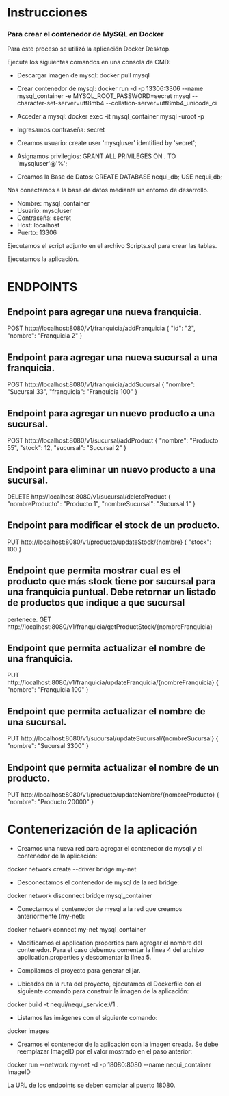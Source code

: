 # Instrucciones
### Para crear el contenedor de MySQL en Docker
Para este proceso se utilizó la aplicación Docker Desktop.

Ejecute los siguientes comandos en una consola de CMD:

* Descargar imagen de mysql:
docker pull mysql

* Crear contenedor de mysql:
docker run -d -p 13306:3306 --name mysql_container -e MYSQL_ROOT_PASSWORD=secret mysql --character-set-server=utf8mb4 --collation-server=utf8mb4_unicode_ci

* Acceder a mysql:
docker exec -it mysql_container mysql -uroot -p
* Ingresamos contraseña: secret

* Creamos usuario:
create user 'mysqluser' identified by 'secret';

* Asignamos privilegios:
GRANT ALL PRIVILEGES ON *.* TO 'mysqluser'@'%';

* Creamos la Base de Datos:
CREATE DATABASE nequi_db;
USE nequi_db;

Nos conectamos a la base de datos mediante un entorno de desarrollo.
* Nombre: mysql_container
* Usuario: mysqluser
* Contraseña: secret
* Host: localhost
* Puerto: 13306

Ejecutamos el script adjunto en el archivo Scripts.sql para crear las tablas.

Ejecutamos la aplicación.

# ENDPOINTS
## Endpoint para agregar una nueva franquicia.
POST		http://localhost:8080/v1/franquicia/addFranquicia
{
"id": "2",
"nombre": "Franquicia 2"
}

## Endpoint para agregar una nueva sucursal a una franquicia.
POST 		http://localhost:8080/v1/franquicia/addSucursal
{
"nombre": "Sucursal 33",
"franquicia": "Franquicia 100"
}

## Endpoint para agregar un nuevo producto a una sucursal.
POST		http://localhost:8080/v1/sucursal/addProduct
{
"nombre": "Producto 55",
"stock": 12,
"sucursal": "Sucursal 2"
}

## Endpoint para eliminar un nuevo producto a una sucursal.
DELETE		http://localhost:8080/v1/sucursal/deleteProduct
{
"nombreProducto": "Producto 1",
"nombreSucursal": "Sucursal 1"
}

## Endpoint para modificar el stock de un producto.
PUT		http://localhost:8080/v1/producto/updateStock/{nombre}
{
"stock": 100
}

## Endpoint que permita mostrar cual es el producto que más stock tiene por sucursal para una franquicia puntual. Debe retornar un listado de productos que indique a que sucursal
pertenece.
GET		http://localhost:8080/v1/franquicia/getProductStock/{nombreFranquicia}

## Endpoint que permita actualizar el nombre de una franquicia.
PUT		http://localhost:8080/v1/franquicia/updateFranquicia/{nombreFranquicia}
{
"nombre": "Franquicia 100"
}

## Endpoint que permita actualizar el nombre de una sucursal.
PUT		http://localhost:8080/v1/sucursal/updateSucursal/{nombreSucursal}
{
"nombre": "Sucursal 3300"
}

## Endpoint que permita actualizar el nombre de un producto.
PUT		http://localhost:8080/v1/producto/updateNombre/{nombreProducto}
{
"nombre": "Producto 20000"
}

# Contenerización de la aplicación
* Creamos una nueva red para agregar el contenedor de mysql y el contenedor de la aplicación: 

docker network create --driver bridge my-net

* Desconectamos el contenedor de mysql de la red bridge: 

docker network disconnect bridge mysql_container

* Conectamos el contenedor de mysql a la red que creamos anteriormente (my-net):

docker network connect my-net mysql_container

* Modificamos el application.properties para agregar el nombre del contenedor. Para el caso debemos comentar la línea 4 del archivo application.properties y descomentar la línea 5.

* Compilamos el proyecto para generar el jar.

* Ubicados en la ruta del proyecto, ejecutamos el Dockerfile con el siguiente comando para construir la imagen de la aplicación:

docker build -t nequi/nequi_service:V1 .

* Listamos las imágenes con el siguiente comando:

docker images

* Creamos el contenedor de la aplicación con la imagen creada. Se debe reemplazar ImageID por el valor mostrado en el paso anterior:

docker run --network my-net -d -p 18080:8080 --name nequi_container ImageID

La URL de los endpoints se deben cambiar al puerto 18080.
